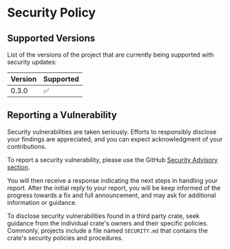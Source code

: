 # Security Policy

## Supported Versions

List of the versions of the project that are currently being supported with security updates:

| Version | Supported          |
| ------- | ------------------ |
| 0.3.0   | :white_check_mark: |

## Reporting a Vulnerability

Security vulnerabilities are taken seriously. Efforts to responsibly disclose your findings are appreciated, and you can expect acknowledgment of your contributions.

To report a security vulnerability, please use the GitHub [Security Advisory section][security-advisory-section].

You will then receive a response indicating the next steps in handling your report. After the initial reply to your report, you will be keep informed of the progress towards a fix and full announcement, and may ask for additional information or guidance.

To disclose security vulnerabilities found in a third party crate, seek guidance from the individual crate's owners and their specific policies. Commonly, projects include a file named `SECURITY.md` that contains the crate's security policies and procedures.

[security-advisory-section]: https://github.com/inkdex/registry-manager/security/advisories
